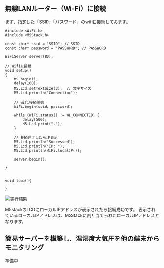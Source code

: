 ## 無線LANルーター（Wi-Fi）に接続
まず、指定した「SSID」「パスワード」のwifiに接続してみます。

```arduino
#include <WiFi.h>
#include <M5Stack.h>

const char* ssid = "SSID"; // SSID
const char* password = "PASSWORD"; // PASSWORD

WiFiServer server(80);

// Wifiに接続
void setup()
{
    M5.begin();
    delay(100);
    M5.Lcd.setTextSize(3);  // 文字サイズ
    M5.Lcd.println("Connecting");

    // wifi接続開始
    WiFi.begin(ssid, password);

    while (WiFi.status() != WL_CONNECTED) {
        delay(500);
        M5.Lcd.print(".");
    }

    // 接続完了したらIP表示
    M5.Lcd.println("Successed");
    M5.Lcd.println("IP: ");
    M5.Lcd.println(WiFi.localIP());
  
    server.begin();

}


void loop(){

}
```

![実行結果](https://raw.githubusercontent.com/nishizumi-lab/sample/master/m5stack/wifi/wifi1/wifi1.jpg "実行結果")

M5stackのLCDにローカルIPアドレスが表示されたら接続成功です。
表示されているローカルIPアドレスは、M5Stackに割り当てられたローカルIPアドレスとなります。

## 簡易サーバーを構築し、温湿度大気圧を他の端末からモニタリング

準備中

